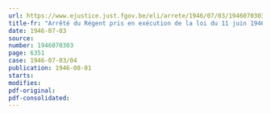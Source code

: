 ```yaml
---
url: https://www.ejustice.just.fgov.be/eli/arrete/1946/07/03/1946070303/justel
title-fr: "Arrêté du Régent pris en exécution de la loi du 11 juin 1946 accordant la personnalité civile à la " Koninklijke Vlaamsche Academie voor Geneeskunde van Belgie ""
date: 1946-07-03
source:
number: 1946070303
page: 6351
case: 1946-07-03/04
publication: 1946-08-01
starts:
modifies:
pdf-original:
pdf-consolidated:
---
```


